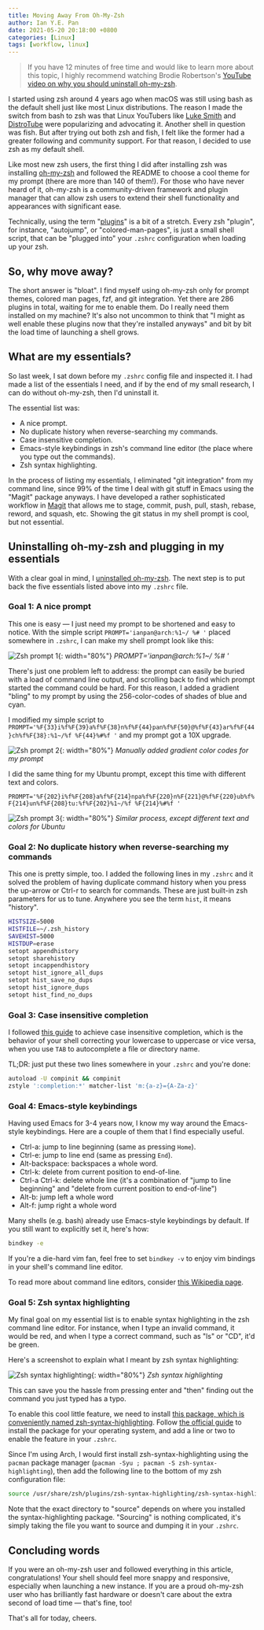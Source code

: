 ```yaml
---
title: Moving Away From Oh-My-Zsh
author: Ian Y.E. Pan
date: 2021-05-20 20:18:00 +0800
categories: [Linux]
tags: [workflow, linux]
---
```

> If you have 12 minutes of free time and would like to learn more
> about this topic, I highly recommend watching Brodie
> Robertson's [YouTube video on why you should uninstall oh-my-zsh](https://www.youtube.com/watch?v=21_WkzBErQk).

I started using zsh around 4 years ago when macOS was still using bash
as the default shell just like most Linux distributions. The reason I
made the switch from bash to zsh was that Linux YouTubers like [Luke
Smith](https://www.youtube.com/channel/UC2eYFnH61tmytImy1mTYvhA) and
[DistroTube](https://www.youtube.com/channel/UCVls1GmFKf6WlTraIb_IaJg)
were popularizing and advocating it. Another shell in question was
fish. But after trying out both zsh and fish, I felt like the former
had a greater following and community support. For that reason, I
decided to use zsh as my default shell.

Like most new zsh users, the first thing I did after installing zsh
was installing [oh-my-zsh](https://github.com/ohmyzsh/ohmyzsh) and
followed the README to choose a cool theme for my prompt (there are
more than 140 of them!). For those who have never heard of it,
oh-my-zsh is a community-driven framework and plugin manager that can
allow zsh users to extend their shell functionality and appearances
with significant ease.

Technically, using the term
"[plugins](https://github.com/ohmyzsh/ohmyzsh/wiki/Plugins)" is a bit
of a stretch. Every zsh "plugin", for instance, "autojump", or
"colored-man-pages", is just a small shell script, that can be
"plugged into" your `.zshrc` configuration when loading up your zsh.

## So, why move away?

The short answer is "bloat". I find myself using oh-my-zsh only for
prompt themes, colored man pages, fzf, and git integration. Yet there
are 286 plugins in total, waiting for me to enable them. Do I really
need them installed on my machine? It's also not uncommon to think
that "I might as well enable these plugins now that they're installed
anyways" and bit by bit the load time of launching a shell grows.

## What are my essentials?

So last week, I sat down before my `.zshrc` config file and inspected
it. I had made a list of the essentials I need, and if by the end of
my small research, I can do without oh-my-zsh, then I'd uninstall it.

The essential list was:

- A nice prompt.
- No duplicate history when reverse-searching my commands.
- Case insensitive completion.
- Emacs-style keybindings in zsh's command line editor (the place
  where you type out the commands).
- Zsh syntax highlighting.

In the process of listing my essentials, I eliminated "git
integration" from my command line, since 99% of the time I deal with
git stuff in Emacs using the "Magit" package anyways. I have developed
a rather sophisticated workflow in
[Magit](https://emacsair.me/2017/09/01/magit-walk-through/) that
allows me to stage, commit, push, pull, stash, rebase, reword, and
squash, etc. Showing the git status in my shell prompt is cool, but
not essential.

## Uninstalling oh-my-zsh and plugging in my essentials

With a clear goal in mind, I [uninstalled
oh-my-zsh](https://github.com/ohmyzsh/ohmyzsh#uninstalling-oh-my-zsh). The
next step is to put back the five essentials listed above into my
`.zshrc` file.

### Goal 1: A nice prompt

This one is easy &mdash; I just need my prompt to be shortened and
easy to notice. With the simple script `PROMPT='ianpan@arch:%1~/ %# '`
placed somewhere in `.zshrc`, I can make my shell prompt look like
this:

![Zsh prompt 1](/images/zsh-prompt1.png){: width="80%"}
_PROMPT='ianpan@arch:%1~/ %# '_

There's just one problem left to address: the prompt can easily be
buried with a load of command line output, and scrolling back to find
which prompt started the command could be hard. For this reason, I
added a gradient "bling" to my prompt by using the 256-color-codes of
shades of blue and cyan.

I modified my simple script to
`PROMPT='%F{33}i%f%F{39}a%f%F{38}n%f%F{44}pan%f%F{50}@%f%F{43}ar%f%F{44}ch%f%F{38}:%1~/%f
%F{44}%#%f '` and my prompt got a 10X upgrade.

![Zsh prompt 2](/images/zsh-prompt2.png){: width="80%"}
_Manually added gradient color codes for my prompt_


I did the same thing for my Ubuntu prompt, except this time with
different text and colors.

`PROMPT='%F{202}i%f%F{208}a%f%F{214}npa%f%F{220}n%F{221}@%f%F{220}ub%f%F{214}un%f%F{208}tu:%f%F{202}%1~/%f %F{214}%#%f '`

![Zsh prompt 3](/images/zsh-prompt3.png){: width="80%"}
_Similar process, except different text and colors for Ubuntu_

### Goal 2: No duplicate history when reverse-searching my commands

This one is pretty simple, too. I added the following lines in my
`.zshrc` and it solved the problem of having duplicate command history
when you press the up-arrow or Ctrl-r to search for commands. These
are just built-in zsh parameters for us to tune. Anywhere you see the
term `hist`, it means "history".

```sh
HISTSIZE=5000
HISTFILE=~/.zsh_history
SAVEHIST=5000
HISTDUP=erase
setopt appendhistory
setopt sharehistory
setopt incappendhistory
setopt hist_ignore_all_dups
setopt hist_save_no_dups
setopt hist_ignore_dups
setopt hist_find_no_dups
```

### Goal 3: Case insensitive completion

I followed [this
guide](https://superuser.com/questions/1092033/how-can-i-make-zsh-tab-completion-fix-capitalization-errors-for-directories-and)
to achieve case insensitive completion, which is the behavior of your
shell correcting your lowercase to uppercase or vice versa, when you
use `TAB` to autocomplete a file or directory name.

TL;DR: just put these two lines somewhere in your
`.zshrc` and you're done:

```sh
autoload -U compinit && compinit
zstyle ':completion:*' matcher-list 'm:{a-z}={A-Za-z}'
```

### Goal 4: Emacs-style keybindings

Having used Emacs for 3-4 years now, I know my way around the
Emacs-style keybindings. Here are a couple of them that I find
especially useful.

- Ctrl-a: jump to line beginning (same as pressing `Home`).
- Ctrl-e: jump to line end (same as pressing `End`).
- Alt-backspace: backspaces a whole word.
- Ctrl-k: delete from current position to end-of-line.
- Ctrl-a Ctrl-k: delete whole line (it's a combination of "jump to
  line beginning" and "delete from current position to end-of-line")
- Alt-b: jump left a whole word
- Alt-f: jump right a whole word

Many shells (e.g. bash) already use Emacs-style keybindings by
default. If you still want to explicitly set it, here's how:

```sh
bindkey -e
```

If you're a die-hard vim fan, feel free to set `bindkey -v` to enjoy
vim bindings in your shell's command line editor.

To read more about command line editors, consider [this Wikipedia
page](https://en.wikipedia.org/wiki/GNU_Readline).

### Goal 5: Zsh syntax highlighting

My final goal on my essential list is to enable syntax highlighting in
the zsh command line editor. For instance, when I type an invalid
command, it would be red, and when I type a correct command, such as
"ls" or "CD", it'd be green.

Here's a screenshot to explain what I meant by zsh syntax highlighting:

![Zsh syntax highlighting](/images/zsh-prompt4.png){: width="80%"}
_Zsh syntax highlighting_

This can save you the hassle from pressing enter and "then" finding
out the command you just typed has a typo.

To enable this cool little feature, we need to install [this package,
which is conveniently named
zsh-syntax-highlighting](https://github.com/zsh-users/zsh-syntax-highlighting). Follow
[the official
guide](https://github.com/zsh-users/zsh-syntax-highlighting/blob/master/INSTALL.md)
to install the package for your operating system, and add a line or
two to enable the feature in your `.zshrc`.

Since I'm using Arch, I would first install zsh-syntax-highlighting
using the `pacman` package manager (`pacman -Syu ; pacman -S
zsh-syntax-highlighting`), then add the following line to the bottom
of my zsh configuration file:

```sh
source /usr/share/zsh/plugins/zsh-syntax-highlighting/zsh-syntax-highlighting.zsh
```

Note that the exact directory to "source" depends on where you
installed the syntax-highlighting package. "Sourcing" is nothing
complicated, it's simply taking the file you want to source and
dumping it in your `.zshrc`.

## Concluding words

If you were an oh-my-zsh user and followed everything in this article,
congratulations! Your shell should feel more snappy and responsive,
especially when launching a new instance. If you are a proud oh-my-zsh
user who has brilliantly fast hardware or doesn't care about the extra
second of load time &mdash; that's fine, too!

That's all for today, cheers.
